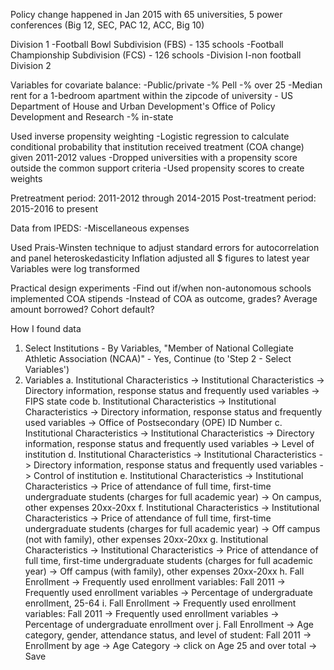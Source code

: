Policy change happened in Jan 2015 with 65 universities, 5 power conferences (Big 12, SEC, PAC 12, ACC, Big 10)

Division 1 
  -Football Bowl Subdivision (FBS) - 135 schools
  -Football Championship Subdivision (FCS) - 126 schools
  -Division I-non football
Division 2

Variables for covariate balance:
  -Public/private
  -% Pell
  -% over 25
  -Median rent for a 1-bedroom apartment within the zipcode of university - US Department of House and Urban Development's Office of Policy Development and Research
  -% in-state
  
Used inverse propensity weighting
  -Logistic regression to calculate conditional probability that institution received treatment (COA change) given 2011-2012 values
  -Dropped universities with a propensity score outside the common support criteria
  -Used propensity scores to create weights

Pretreatment period: 2011-2012 through 2014-2015
Post-treatment period: 2015-2016 to present

Data from IPEDS:
  -Miscellaneous expenses
  
Used Prais-Winsten technique to adjust standard errors for autocorrelation and panel heteroskedasticity
Inflation adjusted all $ figures to latest year
Variables were log transformed

Practical design experiments
  -Find out if/when non-autonomous schools implemented COA stipends
  -Instead of COA as outcome, grades? Average amount borrowed? Cohort default? 

How I found data
  1. Select Institutions - By Variables, "Member of National Collegiate Athletic Association (NCAA)" - Yes, Continue (to 'Step 2 - Select Variables')
  2. Variables
    a. Institutional Characteristics -> Institutional Characteristics -> Directory information, response status and frequently used variables -> FIPS state code
    b. Institutional Characteristics -> Institutional Characteristics -> Directory information, response status and frequently used variables -> Office of Postsecondary (OPE) ID Number
    c. Institutional Characteristics -> Institutional Characteristics -> Directory information, response status and frequently used variables -> Level of institution
    d. Institutional Characteristics -> Institutional Characteristics -> Directory information, response status and frequently used variables -> Control of institution
    e. Institutional Characteristics -> Institutional Characteristics -> Price of attendance of full time, first-time undergraduate students (charges for full academic year) ->  On campus, other expenses 20xx-20xx
    f. Institutional Characteristics -> Institutional Characteristics -> Price of attendance of full time, first-time undergraduate students (charges for full academic year) ->  Off campus (not with family), other expenses 20xx-20xx
    g. Institutional Characteristics -> Institutional Characteristics -> Price of attendance of full time, first-time undergraduate students (charges for full academic year) -> Off campus (with family), other expenses 20xx-20xx
    h. Fall Enrollment -> Frequently used enrollment variables: Fall 2011 -> Frequently used enrollment variables -> Percentage of undergraduate enrollment, 25-64
    i. Fall Enrollment -> Frequently used enrollment variables: Fall 2011 -> Frequently used enrollment variables -> Percentage of undergraduate enrollment over
    j. Fall Enrollment -> Age category, gender, attendance status, and level of student: Fall 2011 -> Enrollment by age -> Age Category -> click on Age 25 and over total -> Save